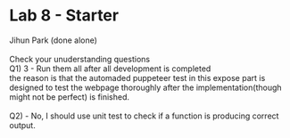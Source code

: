 # Lab 8 - Starter
Jihun Park (done alone) <br/>
<br/>
Check your unuderstanding questions <br/>
Q1) 3 - Run them all after all development is completed <br/>
the reason is that the automaded puppeteer test in this expose part is designed to test the webpage thoroughly after the implementation(though might not be perfect) is finished.
<br/>
<br/>
Q2) - No, I should use unit test to check if a function is producing correct output.
<br/>